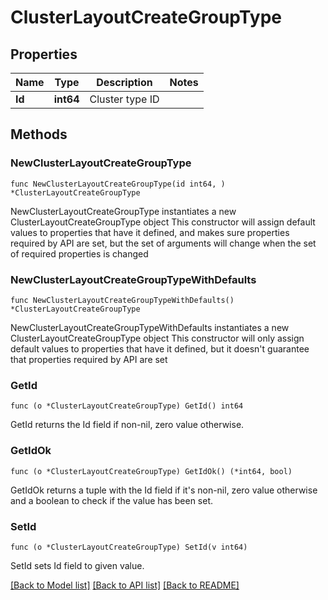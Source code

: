 # ClusterLayoutCreateGroupType

## Properties

Name | Type | Description | Notes
------------ | ------------- | ------------- | -------------
**Id** | **int64** | Cluster type ID | 

## Methods

### NewClusterLayoutCreateGroupType

`func NewClusterLayoutCreateGroupType(id int64, ) *ClusterLayoutCreateGroupType`

NewClusterLayoutCreateGroupType instantiates a new ClusterLayoutCreateGroupType object
This constructor will assign default values to properties that have it defined,
and makes sure properties required by API are set, but the set of arguments
will change when the set of required properties is changed

### NewClusterLayoutCreateGroupTypeWithDefaults

`func NewClusterLayoutCreateGroupTypeWithDefaults() *ClusterLayoutCreateGroupType`

NewClusterLayoutCreateGroupTypeWithDefaults instantiates a new ClusterLayoutCreateGroupType object
This constructor will only assign default values to properties that have it defined,
but it doesn't guarantee that properties required by API are set

### GetId

`func (o *ClusterLayoutCreateGroupType) GetId() int64`

GetId returns the Id field if non-nil, zero value otherwise.

### GetIdOk

`func (o *ClusterLayoutCreateGroupType) GetIdOk() (*int64, bool)`

GetIdOk returns a tuple with the Id field if it's non-nil, zero value otherwise
and a boolean to check if the value has been set.

### SetId

`func (o *ClusterLayoutCreateGroupType) SetId(v int64)`

SetId sets Id field to given value.



[[Back to Model list]](../README.md#documentation-for-models) [[Back to API list]](../README.md#documentation-for-api-endpoints) [[Back to README]](../README.md)


